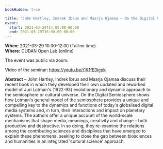 ```yaml
---
bookHidden: true

title: "John Hartley, Indrek Ibrus and Maarja Ojamaa – On the Digital Semiosphere: Culture, Media and Science for the Anthropocene"
event:
  start: 2021-03-29T14:00:00-00:00
  end: 2021-03-29T16:00:00-00:00
---
```


**When:** 2021-03-29 10:00-12:00 (Tallinn time)  
**Where:** CUDAN Open Lab (online)  

The event was public via zoom.

Video of the seminar: https://youtu.be/t1K1fE0igpk


<!--more-->
**Abstract** – John Hartley, Indrek Ibrus and Maarja Ojamaa discuss their recent book in which they developed their own updated and reworked model of Juri Lotman's (1922-93) evolutionary and dynamic approach to the semiosphere or cultural universe. On the Digital Semiosphere shows how Lotman's general model of the semiosphere provides a unique and compelling key to the dynamics and functions of today's globalised digital media systems and, in turn, their interactions and impact on planetary systems. The authors offer a unique account of the world-scale mechanisms that shape media, meanings, creativity and change – both productive and destructive. In so doing, they re-examine the relations among the contributing sciences and disciplines that have emerged to explain these phenomena, seeking to close the gap between biosciences and humanities in an integrated 'cultural science' approach.
